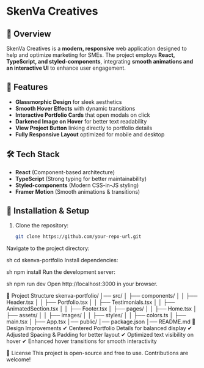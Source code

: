 # SkenVa Creatives

## 🌟 Overview
SkenVa Creatives is a **modern, responsive** web application designed to help and optimize marketing for SMEs. The project employs **React, TypeScript, and styled-components**, integrating **smooth animations and an interactive UI** to enhance user engagement.

## 🚀 Features
- **Glassmorphic Design** for sleek aesthetics  
- **Smooth Hover Effects** with dynamic transitions  
- **Interactive Portfolio Cards** that open modals on click  
- **Darkened Image on Hover** for better text readability  
- **View Project Button** linking directly to portfolio details  
- **Fully Responsive Layout** optimized for mobile and desktop  

## 🛠️ Tech Stack
- **React** (Component-based architecture)  
- **TypeScript** (Strong typing for better maintainability)  
- **Styled-components** (Modern CSS-in-JS styling)  
- **Framer Motion** (Smooth animations & transitions)  

## 🔧 Installation & Setup
1. Clone the repository:
   ```sh
   git clone https://github.com/your-repo-url.git
Navigate to the project directory:

sh
cd skenva-portfolio
Install dependencies:

sh
npm install
Run the development server:

sh
npm run dev
Open http://localhost:3000 in your browser.

📂 Project Structure
skenva-portfolio/
│── src/
│   ├── components/
│   │   ├── Header.tsx
│   │   ├── Portfolio.tsx
│   │   ├── Testimonials.tsx
│   │   ├── AnimatedSection.tsx
│   │   ├── Footer.tsx
│   ├── pages/
│   │   ├── Home.tsx
│   ├── assets/
│   │   ├── images/
│   │   ├── styles/
│   │   ├── colors.ts
│   ├── main.tsx
│   ├── App.tsx
│── public/
│── package.json
│── README.md
🎨 Design Improvements
✔ Centered Portfolio Details for balanced display ✔ Adjusted Spacing & Padding for better layout ✔ Optimized text visibility on hover ✔ Enhanced hover transitions for smooth interactivity

📜 License
This project is open-source and free to use. Contributions are welcome!
